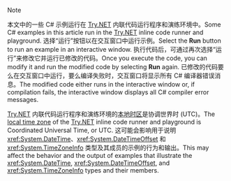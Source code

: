 
> [!NOTE]
> <span data-ttu-id="ae8e7-101">本文中的一些 C# 示例运行在 [Try.NET](https://try.dot.net) 内联代码运行程序和演练环境中。</span><span class="sxs-lookup"><span data-stu-id="ae8e7-101">Some C# examples in this article run in the [Try.NET](https://try.dot.net) inline code runner and playground.</span></span> <span data-ttu-id="ae8e7-102">选择“运行”按钮以在交互窗口中运行示例。</span><span class="sxs-lookup"><span data-stu-id="ae8e7-102">Select the **Run** button to run an example in an interactive window.</span></span> <span data-ttu-id="ae8e7-103">执行代码后，可通过再次选择“运行”来修改它并运行已修改的代码。</span><span class="sxs-lookup"><span data-stu-id="ae8e7-103">Once you execute the code, you can modify it and run the modified code by selecting **Run** again.</span></span> <span data-ttu-id="ae8e7-104">已修改的代码要么在交互窗口中运行，要么编译失败时，交互窗口将显示所有 C# 编译器错误消息。</span><span class="sxs-lookup"><span data-stu-id="ae8e7-104">The modified code either runs in the interactive window or, if compilation fails, the interactive window displays all C# compiler error messages.</span></span>
>  
> <span data-ttu-id="ae8e7-105">[Try.NET](https://try.dot.net) 内联代码运行程序和演练环境的[本地时区](xref:System.TimeZoneInfo.Local)是协调世界时 (UTC)。</span><span class="sxs-lookup"><span data-stu-id="ae8e7-105">The [local time zone](xref:System.TimeZoneInfo.Local) of the [Try.NET](https://try.dot.net) inline code runner and playground is Coordinated Universal Time, or UTC.</span></span> <span data-ttu-id="ae8e7-106">这可能会影响用于说明 <xref:System.DateTime>、<xref:System.DateTimeOffset> 和 <xref:System.TimeZoneInfo> 类型及其成员的示例的行为和输出。</span><span class="sxs-lookup"><span data-stu-id="ae8e7-106">This may affect the behavior and the output of examples that illustrate the <xref:System.DateTime>, <xref:System.DateTimeOffset>, and <xref:System.TimeZoneInfo> types and their members.</span></span>
